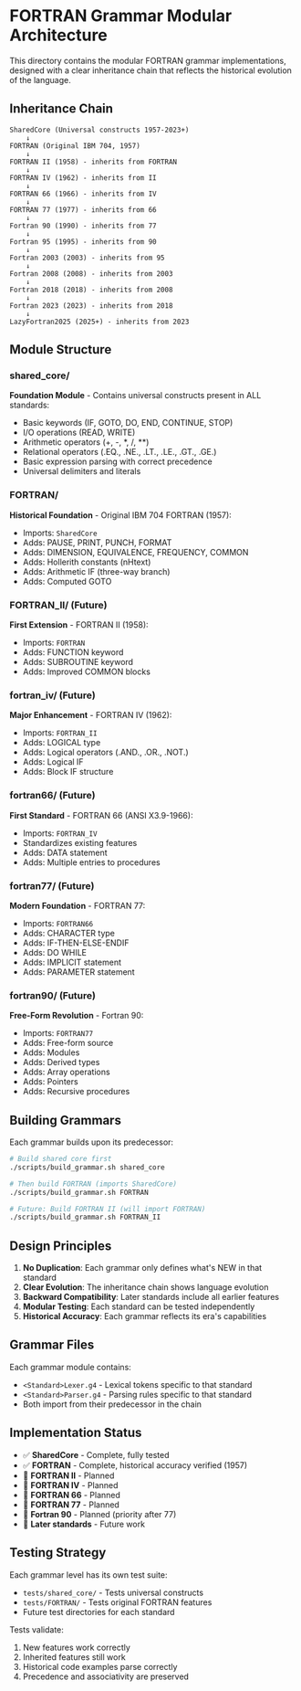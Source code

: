# FORTRAN Grammar Modular Architecture

This directory contains the modular FORTRAN grammar implementations, designed with a clear inheritance chain that reflects the historical evolution of the language.

## Inheritance Chain

```
SharedCore (Universal constructs 1957-2023+)
    ↓
FORTRAN (Original IBM 704, 1957)
    ↓
FORTRAN II (1958) - inherits from FORTRAN
    ↓
FORTRAN IV (1962) - inherits from II
    ↓
FORTRAN 66 (1966) - inherits from IV
    ↓
FORTRAN 77 (1977) - inherits from 66
    ↓
Fortran 90 (1990) - inherits from 77
    ↓
Fortran 95 (1995) - inherits from 90
    ↓
Fortran 2003 (2003) - inherits from 95
    ↓
Fortran 2008 (2008) - inherits from 2003
    ↓
Fortran 2018 (2018) - inherits from 2008
    ↓
Fortran 2023 (2023) - inherits from 2018
    ↓
LazyFortran2025 (2025+) - inherits from 2023
```

## Module Structure

### shared_core/
**Foundation Module** - Contains universal constructs present in ALL standards:
- Basic keywords (IF, GOTO, DO, END, CONTINUE, STOP)
- I/O operations (READ, WRITE)
- Arithmetic operators (+, -, *, /, **)
- Relational operators (.EQ., .NE., .LT., .LE., .GT., .GE.)
- Basic expression parsing with correct precedence
- Universal delimiters and literals

### FORTRAN/
**Historical Foundation** - Original IBM 704 FORTRAN (1957):
- Imports: `SharedCore`
- Adds: PAUSE, PRINT, PUNCH, FORMAT
- Adds: DIMENSION, EQUIVALENCE, FREQUENCY, COMMON
- Adds: Hollerith constants (nHtext)
- Adds: Arithmetic IF (three-way branch)
- Adds: Computed GOTO

### FORTRAN_II/ (Future)
**First Extension** - FORTRAN II (1958):
- Imports: `FORTRAN`
- Adds: FUNCTION keyword
- Adds: SUBROUTINE keyword
- Adds: Improved COMMON blocks

### fortran_iv/ (Future)
**Major Enhancement** - FORTRAN IV (1962):
- Imports: `FORTRAN_II`
- Adds: LOGICAL type
- Adds: Logical operators (.AND., .OR., .NOT.)
- Adds: Logical IF
- Adds: Block IF structure

### fortran66/ (Future)
**First Standard** - FORTRAN 66 (ANSI X3.9-1966):
- Imports: `FORTRAN_IV`
- Standardizes existing features
- Adds: DATA statement
- Adds: Multiple entries to procedures

### fortran77/ (Future)
**Modern Foundation** - FORTRAN 77:
- Imports: `FORTRAN66`
- Adds: CHARACTER type
- Adds: IF-THEN-ELSE-ENDIF
- Adds: DO WHILE
- Adds: IMPLICIT statement
- Adds: PARAMETER statement

### fortran90/ (Future)
**Free-Form Revolution** - Fortran 90:
- Imports: `FORTRAN77`
- Adds: Free-form source
- Adds: Modules
- Adds: Derived types
- Adds: Array operations
- Adds: Pointers
- Adds: Recursive procedures

## Building Grammars

Each grammar builds upon its predecessor:

```bash
# Build shared core first
./scripts/build_grammar.sh shared_core

# Then build FORTRAN (imports SharedCore)
./scripts/build_grammar.sh FORTRAN

# Future: Build FORTRAN II (will import FORTRAN)
./scripts/build_grammar.sh FORTRAN_II
```

## Design Principles

1. **No Duplication**: Each grammar only defines what's NEW in that standard
2. **Clear Evolution**: The inheritance chain shows language evolution
3. **Backward Compatibility**: Later standards include all earlier features
4. **Modular Testing**: Each standard can be tested independently
5. **Historical Accuracy**: Each grammar reflects its era's capabilities

## Grammar Files

Each grammar module contains:
- `<Standard>Lexer.g4` - Lexical tokens specific to that standard
- `<Standard>Parser.g4` - Parsing rules specific to that standard
- Both import from their predecessor in the chain

## Implementation Status

- ✅ **SharedCore** - Complete, fully tested
- ✅ **FORTRAN** - Complete, historical accuracy verified (1957)
- 🔄 **FORTRAN II** - Planned
- 🔄 **FORTRAN IV** - Planned
- 🔄 **FORTRAN 66** - Planned
- 🔄 **FORTRAN 77** - Planned
- 🔄 **Fortran 90** - Planned (priority after 77)
- 🔄 **Later standards** - Future work

## Testing Strategy

Each grammar level has its own test suite:
- `tests/shared_core/` - Tests universal constructs
- `tests/FORTRAN/` - Tests original FORTRAN features
- Future test directories for each standard

Tests validate:
1. New features work correctly
2. Inherited features still work
3. Historical code examples parse correctly
4. Precedence and associativity are preserved